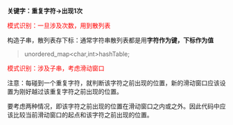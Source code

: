 **关键字：重复字符->出现1次**

<font color='red'>模式识别：一旦涉及次数，用到散列表</font>

构造子串，散列表存下标：通常字符串散列表都是用**字符作为键，下标作为值**

> unordered_map<char,int>hashTable;

<font color='red'>模式识别：涉及子串，考虑滑动窗口</font>

注意：每碰到一个重复字符，就判断该字符之前出现的位置，新的滑动窗口应该设置为刚好越过该重复字符之前出现的位置。

要考虑两种情况，即该字符之前出现的位置在滑动窗口之内或之外。因此代码中应该比较当前滑动窗口的起点和该字符之前出现的位置。
